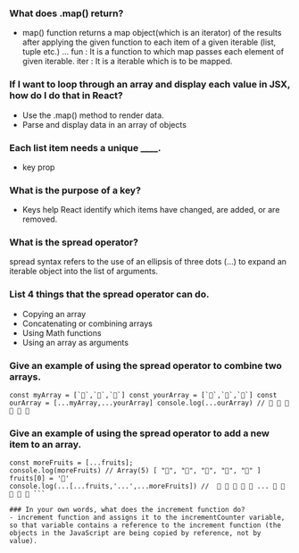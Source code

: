  ### What does .map() return? 
 - map() function returns a map object(which is an iterator) of the results after applying the given function to each item of a given iterable (list, tuple etc.) ... fun : It is a function to which map passes each element of given iterable. iter : It is a iterable which is to be mapped.
### If I want to loop through an array and display each value in JSX, how do I do that in React?
- Use the .map() method to render data.
- Parse and display data in an array of objects
 ### Each list item needs a unique ____.
 - key prop
### What is the purpose of a key?
- Keys help React identify which items have changed, are added, or are removed. 
### What is the spread operator?
 spread syntax refers to the use of an ellipsis of three dots (…) to expand an iterable object into the list of arguments.
 ### List 4 things that the spread operator can do.
 - Copying an array
- Concatenating or combining arrays
- Using Math functions
- Using an array as arguments
### Give an example of using the spread operator to combine two arrays.
``` const myArray = [`🤪`,`🐻`,`🎌`]
const yourArray = [`🙂`,`🤗`,`🤩`]
const ourArray = [...myArray,...yourArray]
console.log(...ourArray) // 🤪 🐻 🎌 🙂 🤗 🤩 ``` 

### Give an example of using the spread operator to add a new item to an array.
```  const fruits = ['🍏','🍊','🍌','🍉','🍍']
const moreFruits = [...fruits];
console.log(moreFruits) // Array(5) [ "🍏", "🍊", "🍌", "🍉", "🍍" ]
fruits[0] = '🍑'
console.log(...[...fruits,'...',...moreFruits]) //  🍑 🍊 🍌 🍉 🍍 ... 🍏 🍊 🍌 🍉 🍍 ```

### In your own words, what does the increment function do?
- increment function and assigns it to the incrementCounter variable, so that variable contains a reference to the increment function (the objects in the JavaScript are being copied by reference, not by value).

